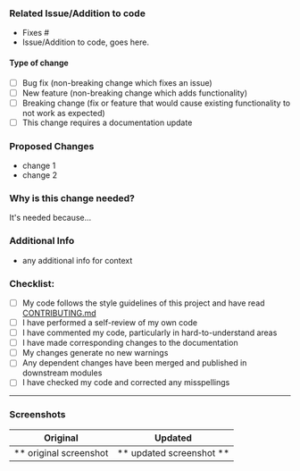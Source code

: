 ### Related Issue/Addition to code
<!-- Please delete options that are not relevant. -->

- Fixes #<!--issue-no-->
- Issue/Addition to code, goes here.

#### Type of change

<!-- Please delete options that are not relevant. -->

- [ ] Bug fix (non-breaking change which fixes an issue)
- [ ] New feature (non-breaking change which adds functionality)
- [ ] Breaking change (fix or feature that would cause existing functionality to not work as expected)
- [ ] This change requires a documentation update

### Proposed Changes
- change 1
- change 2

### Why is this change needed?
<!-- How will this change benefit YT-Spammer-Purge? --> 
It's needed because...

### Additional Info
- any additional info for context

### Checklist:

- [ ] My code follows the style guidelines of this project and have read [CONTRIBUTING.md](/CONTRIBUTING.md)
- [ ] I have performed a self-review of my own code
- [ ] I have commented my code, particularly in hard-to-understand areas
- [ ] I have made corresponding changes to the documentation
- [ ] My changes generate no new warnings
- [ ] Any dependent changes have been merged and published in downstream modules
- [ ] I have checked my code and corrected any misspellings

---

### Screenshots

Original | Updated
:----------------------:|:-----------:
** original screenshot  | ** updated screenshot **
